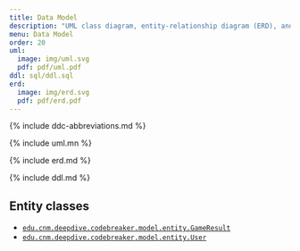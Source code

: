 ```yaml
---
title: Data Model
description: "UML class diagram, entity-relationship diagram (ERD), and DDL."
menu: Data Model
order: 20
uml:
  image: img/uml.svg
  pdf: pdf/uml.pdf
ddl: sql/ddl.sql
erd:
  image: img/erd.svg
  pdf: pdf/erd.pdf
---
```


{% include ddc-abbreviations.md %}

{% include uml.mn %}

{% include erd.md %}

{% include ddl.md %}

## Entity classes

- [`edu.cnm.deepdive.codebreaker.model.entity.GameResult`](https://github.com/ddc-java-17/codebreaker-android-Tarlet1/blob/main/app/src/main/java/edu/cnm/deepdive/codebreaker/model/entity/GameResult.java)
- [`edu.cnm.deepdive.codebreaker.model.entity.User`](https://github.com/ddc-java-17/codebreaker-android-Tarlet1/blob/main/app/src/main/java/edu/cnm/deepdive/codebreaker/model/entity/User.java)